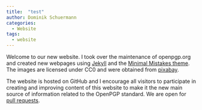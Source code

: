 ```yaml
---
title:  "test"
author: Dominik Schuermann
categories: 
  - Website
tags:
  - website
---
```


Welcome to our new website.
I took over the maintenance of openpgp.org and created new webpages using [Jekyll](http://jekyllrb.com/) and the [Minimal Mistakes theme](https://mademistakes.com/work/minimal-mistakes-jekyll-theme/).
The images are licensed under CC0 and were obtained from [pixabay](https://pixabay.com).

The website is hosted on GitHub and I encourage all visitors to participate in creating and improving content of this website to make it the new main source of information related to the OpenPGP standard.
We are open for [pull requests](http://github.com/OpenPGP/openpgp.github.io).
